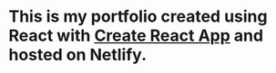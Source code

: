 # This is my portfolio created using React with [Create React App](https://github.com/facebook/create-react-app) and hosted on Netlify.

